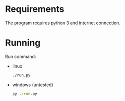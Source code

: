 # Requirements

The program requires python 3 and internet connection.

# Running

Run command:
- linux

    ```cmd
    ./run.py
    ```
- windows (untested)
    ```cmd
    py ./run.py
    ```
